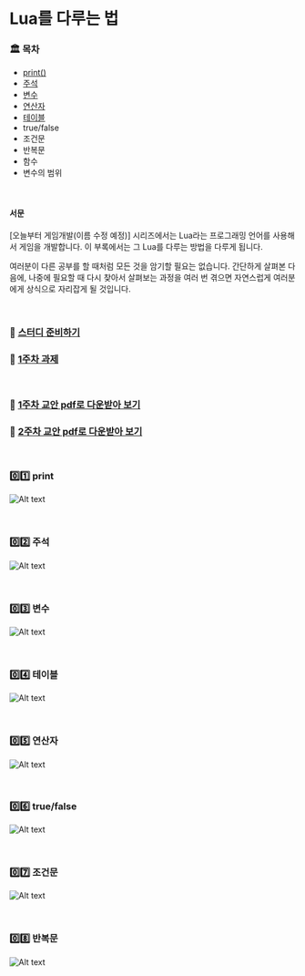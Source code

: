 # Lua를 다루는 법

### 🏛 목차
* [print()](#0%EF%B8%8F⃣1%EF%B8%8F⃣-print)
* [주석](#0%EF%B8%8F⃣2%EF%B8%8F⃣-주석)
* [변수](#0%EF%B8%8F⃣3%EF%B8%8F⃣-변수)
* [연산자](#0%EF%B8%8F⃣4%EF%B8%8F⃣-테이블)
* [테이블](#0%EF%B8%8F⃣5%EF%B8%8F⃣-연산자)
* true/false
* 조건문
* 반복문
* 함수
* 변수의 범위

<br>

#### 서문

[오늘부터 게임개발(이름 수정 예정)] 시리즈에서는 Lua라는 프로그래밍 언어를 사용해서 게임을 개발합니다. 이 부록에서는 그 Lua를 다루는 방법을 다루게 됩니다.

여러분이 다른 공부를 할 때처럼 모든 것을 암기할 필요는 없습니다. 간단하게 살펴본 다음에, 나중에 필요할 때 다시 찾아서 살펴보는 과정을 여러 번 겪으면 자연스럽게 여러분에게 상식으로 자리잡게 될 것입니다.

<br>


### 🔗 [스터디 준비하기](lua_basic02.md#-스터디-준비하기)
### 🔗 [1주차 과제](lua_basic02.md#1주차-과제)

<br>

### 🔗 [1주차 교안 pdf로 다운받아 보기](https://github.com/HeoJiye/Lua_study/raw/main/image/lua_basic/lua%EB%A5%BC%EB%8B%A4%EB%A3%A8%EB%8A%94%EB%B2%95_01.pdf)
### 🔗 [2주차 교안 pdf로 다운받아 보기](https://github.com/HeoJiye/Lua_study/raw/main/image/lua_basic/lua%EB%A5%BC%EB%8B%A4%EB%A3%A8%EB%8A%94%EB%B2%95_01.pdf)

<br>

### 0️⃣1️⃣ print

![Alt text](../image/lua_basic/01.PNG)

<br>

### 0️⃣2️⃣ 주석

![Alt text](../image/lua_basic/02.PNG)

<br>

### 0️⃣3️⃣ 변수

![Alt text](../image/lua_basic/03.PNG)

<br>

### 0️⃣4️⃣ 테이블

![Alt text](../image/lua_basic/04.PNG)

<br>

### 0️⃣5️⃣ 연산자

![Alt text](../image/lua_basic/05.PNG)

<br>

### 0️⃣6️⃣ true/false

![Alt text](../image/lua_basic/06.PNG)

<br>

### 0️⃣7️⃣ 조건문

![Alt text](../image/lua_basic/07.PNG)

<br>

### 0️⃣8️⃣ 반복문

![Alt text](../image/lua_basic/08.PNG)

<br>